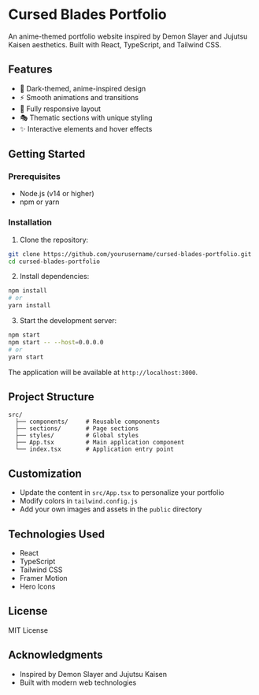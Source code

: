 # Cursed Blades Portfolio

An anime-themed portfolio website inspired by Demon Slayer and Jujutsu Kaisen aesthetics. Built with React, TypeScript, and Tailwind CSS.

## Features

- 🎨 Dark-themed, anime-inspired design
- ⚡ Smooth animations and transitions
- 📱 Fully responsive layout
- 🎭 Thematic sections with unique styling
- ✨ Interactive elements and hover effects

## Getting Started

### Prerequisites

- Node.js (v14 or higher)
- npm or yarn

### Installation

1. Clone the repository:
```bash
git clone https://github.com/yourusername/cursed-blades-portfolio.git
cd cursed-blades-portfolio
```

2. Install dependencies:
```bash
npm install
# or
yarn install
```

3. Start the development server:
```bash
npm start
npm start -- --host=0.0.0.0
# or
yarn start
```

The application will be available at `http://localhost:3000`.

## Project Structure

```
src/
  ├── components/     # Reusable components
  ├── sections/       # Page sections
  ├── styles/         # Global styles
  ├── App.tsx         # Main application component
  └── index.tsx       # Application entry point
```

## Customization

- Update the content in `src/App.tsx` to personalize your portfolio
- Modify colors in `tailwind.config.js`
- Add your own images and assets in the `public` directory

## Technologies Used

- React
- TypeScript
- Tailwind CSS
- Framer Motion
- Hero Icons

## License

MIT License

## Acknowledgments

- Inspired by Demon Slayer and Jujutsu Kaisen
- Built with modern web technologies
